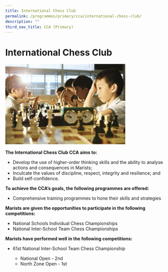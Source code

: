 ```yaml
---
title: International Chess Club
permalink: /programmes/primary/cca/international-chess-club/
description: ""
third_nav_title: CCA (Primary)
---
```

# International Chess Club

<img src="/images/CCA/Primary/International%20Chess%20Club_D1R0670.jpg"  
     style="width:75%">


**The International Chess Club CCA aims to:**

*   Develop the use of higher-order thinking skills and the ability to analyse actions and consequences in Marists;
*   Inculcate the values of discipline, respect, integrity and resilience; and
*   Build self-confidence.

  

**To achieve the CCA’s goals, the following programmes are offered:** 

*   Comprehensive training programmes to hone their skills and strategies

  

**Marists are given the opportunities to participate in the following competitions:** 

*   National Schools Individual Chess Championships 
*   National Inter-School Team Chess Championships 

  

**Marists have performed well in the following competitions:** 

*   61st National Inter-School Team Chess Championship

    *   National Open - 2nd
    *   North Zone Open - 1st